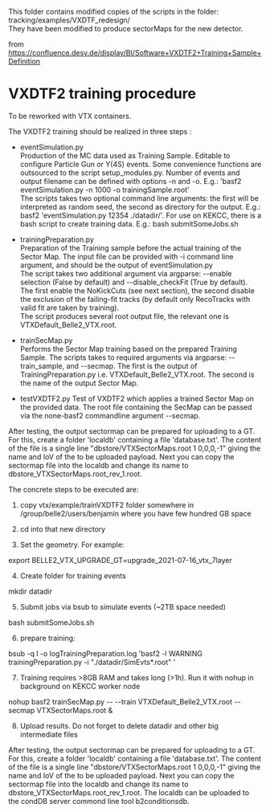 This folder contains modified copies of the scripts in the folder: tracking/examples/VXDTF\_redesign/  
They have been modified to produce sectorMaps for the new detector.

from https://confluence.desy.de/display/BI/Software+VXDTF2+Training+Sample+Definition

VXDTF2 training procedure
======

To be reworked with VTX containers.

The VXDTF2 training should be realized in three steps :  

* eventSimulation.py  
Production of the MC data used as Training Sample. Editable to configure Particle Gun or Y(4S) events. Some convenience functions are outsourced to the script setup_modules.py. Number of events and output filename can be defined with options -n and -o. E.g.: 'basf2 eventSimulation.py -n 1000 -o trainingSample.root'  
The scripts takes two optional command line arguments: the first will be interpreted as random seed, the second as directory for the output. E.g.: basf2 'eventSimulation.py 12354 ./datadir/'. For use on KEKCC, there is a bash script to create training data. E.g.: bash submitSomeJobs.sh  

* trainingPreparation.py  
Preparation of the Training sample before the actual training of the Sector Map. The input file can be provided with -i command line argument, and should be the output of eventSimulation.py  
The script takes two additional argument via argparse:  --enable selection (False by default) and --disable_checkFit (True by default). The first enable the NoKickCuts (see next section), the second disable the exclusion of the failing-fit tracks (by default only RecoTracks with valid fit are taken by training).  
The script produces several root output file, the relevant one is VTXDefault\_Belle2\_VTX.root.  

* trainSecMap.py  
Performs the Sector Map training based on the prepared Training Sample. The scripts takes to required arguments via argparse: --train\_sample, and --secmap. The first is the output of TrainingPreparation.py i.e.  VTXDefault\_Belle2\_VTX.root. The second is the name of the output Sector Map.

* testVXDTF2.py
Test of VXDTF2 which applies a trained Sector Map on the provided data. The root file containing the SecMap can be passed via the
none-basf2 commandline argument --secmap.

After testing, the output sectormap can be prepared for uploading to a GT. For this, create a folder 'localdb' containing a file 'database.txt'. The content of 
the file is a single line "dbstore/VTXSectorMaps.root 1 0,0,0,-1" giving the name and IoV of the to be uploaded payload. Next you can copy the sectormap file 
into the localdb and change its name to dbstore\_VTXSectorMaps.root\_rev\_1.root. 


The concrete steps to be executed are: 

1. copy vtx/example/trainVXDTF2 folder somewhere in /group/belle2/users/benjamin  where you have few hundred GB space

2. cd into that new directory

3. Set the geometry. For example: 

export  BELLE2_VTX_UPGRADE_GT=upgrade_2021-07-16_vtx_7layer  

4. Create folder for training events

mkdir datadir 

5. Submit jobs via bsub to simulate events (~2TB space needed)

bash submitSomeJobs.sh

6. prepare training: 

bsub -q l -o logTrainingPreparation.log  'basf2 -l WARNING trainingPreparation.py -i "./datadir/SimEvts*.root" '

7. Training requires >8GB RAM and takes long (>1h). Run it with nohup in background on KEKCC worker node 


nohup basf2 trainSecMap.py -- --train VTXDefault_Belle2_VTX.root  --secmap VTXSectorMaps.root &


8) Upload results. Do not forget to delete datadir and other big intermediate files


After testing, the output sectormap can be prepared for uploading to a GT. For this, create a folder 'localdb' containing a file 'database.txt'. The content of
the file is a single line "dbstore/VTXSectorMaps.root 1 0,0,0,-1" giving the name and IoV of the to be uploaded payload. Next you can copy the sectormap file
into the localdb and change its name to dbstore\_VTXSectorMaps.root\_rev\_1.root.
The localdb can be uploaded to the condDB server commond line tool b2conditionsdb.
